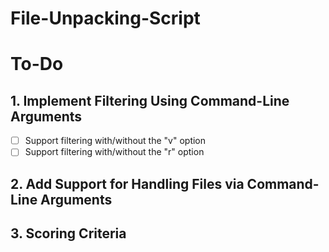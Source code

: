 # File-Unpacking-Script


# To-Do

## 1. Implement Filtering Using Command-Line Arguments
- [ ] Support filtering with/without the "v" option
- [ ] Support filtering with/without the "r" option

## 2. Add Support for Handling Files via Command-Line Arguments

## 3. Scoring Criteria 